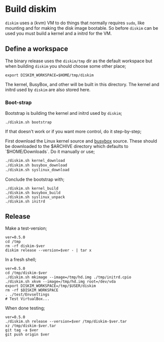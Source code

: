 # Build diskim

`diskim` uses a (kvm) VM to do things that normally requires `sudo`,
like mounting and for making the disk image bootable. So before
`diskim` can be used you must build a kernel and a initrd for the VM.

## Define a workspace

The binary release uses the `diskim/tmp` dir as the default workspace
but when building `diskim` you should choose some other place;

```
export DISKIM_WORKSPACE=$HOME/tmp/diskim
```

The kernel, BusyBox, and other will be built in this directory. The
kernel and initrd used by `diskim` are also stored here.



### Boot-strap

Bootstrap is building the kernel and initrd used by `diskim`;

```
./diskim.sh bootstrap
```

If that doesn't work or if you want more control, do it step-by-step;

First download the Linux kernel source and
[busybox](https://busybox.net/) source. These should be
downloaded to the $ARCHIVE directory which defaults to
`$HOME/Downloads`. Do it manually or use;

```bash
./diskim.sh kernel_download
./diskim.sh busybox_download
./diskim.sh syslinux_download
```

Conclude the bootstrap with;

```
./diskim.sh kernel_build
./diskim.sh busybox_build
./diskim.sh syslinux_unpack
./diskim.sh initrd
```


## Release

Make a test-version;

```
ver=0.5.0
cd /tmp
rm -rf diskim-$ver
diskim release --version=$ver - | tar x
```

In a fresh shell;

```
ver=0.5.0
cd /tmp/diskim-$ver
./diskim.sh mkimage --image=/tmp/hd.img ./tmp/initrd.cpio
./diskim.sh xkvm --image=/tmp/hd.img root=/dev/vda
export DISKIM_WORKSPACE=/tmp/$USER/diskim
rm -rf $DISKIM_WORKSPACE
. ./test/Envsettings
# Test VirtualBox...
```

When done testing;

```
ver=0.5.0
./diskim.sh release --version=$ver /tmp/diskim-$ver.tar
xz /tmp/diskim-$ver.tar
git tag -a $ver
git push origin $ver
```
